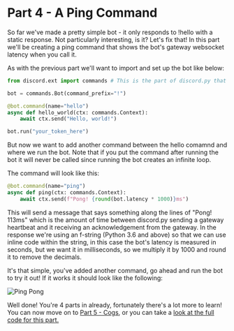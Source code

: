 # Part 4 - A Ping Command

So far we've made a pretty simple bot - it only responds to !hello with a static response. Not particularly interesting, is it? Let's fix that! In this part we'll be creating a ping command that shows the bot's gateway websocket latency when you call it.

As with the previous part we'll want to import and set up the bot like below:

```py
from discord.ext import commands # This is the part of discord.py that helps us build bots

bot = commands.Bot(command_prefix="!")

@bot.command(name="hello")
async def hello_world(ctx: commands.Context):
    await ctx.send("Hello, world!")

bot.run("your_token_here")
```

But now we want to add another command between the hello comamnd and where we run the bot. Note that if you put the command after running the bot it will never be called since running the bot creates an infinite loop.

The command will look like this:

```py
@bot.command(name="ping")
async def ping(ctx: commands.Context):
    await ctx.send(f"Pong! {round(bot.latency * 1000)}ms")
```

This will send a message that says something along the lines of "Pong! 113ms" which is the amount of time between discord&#46;py sending a gateway heartbeat and it receiving an acknowledgement from the gateway. In the response we're using an f-string (Python 3.6 and above) so that we can use inline code within the string, in this case the bot's latency is measured in seconds, but we want it in milliseconds, so we multiply it by 1000 and round it to remove the decimals.

It's that simple, you've added another command, go ahead and run the bot to try it out! If it works it should look like the following:

![Ping Pong](https://github.com/vcokltfre/bot-tutorial/raw/master/images/ping_pong.png "Ping Pong")

Well done! You're 4 parts in already, fortunately there's a lot more to learn! You can now move on to [Part 5 - Cogs](./part5.md), or you can take a [look at the full code for this part.](../code/part4.py)